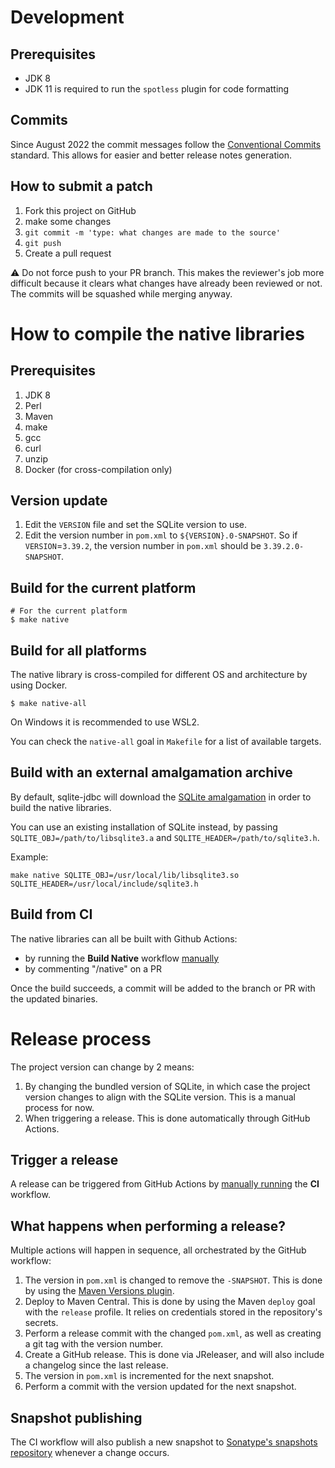 # Development
## Prerequisites

- JDK 8
- JDK 11 is required to run the `spotless` plugin for code formatting

## Commits

Since August 2022 the commit messages follow the [Conventional Commits](https://www.conventionalcommits.org/en/v1.0.0/) standard. This allows for easier and better release notes generation.

## How to submit a patch

1. Fork this project on GitHub
2. make some changes
3. `git commit -m 'type: what changes are made to the source'`
4. `git push`
5. Create a pull request

:warning: Do not force push to your PR branch. This makes the reviewer's job more difficult because it clears what changes have already been reviewed or not. The commits will be squashed while merging anyway.

# How to compile the native libraries
## Prerequisites

1. JDK 8
2. Perl
3. Maven
4. make
5. gcc
6. curl
7. unzip
8. Docker (for cross-compilation only)

## Version update
1. Edit the `VERSION` file and set the SQLite version to use.
2. Edit the version number in `pom.xml` to `${VERSION}.0-SNAPSHOT`. So if `VERSION`=`3.39.2`, the version number in `pom.xml` should be `3.39.2.0-SNAPSHOT`. 

## Build for the current platform
```shell
# For the current platform
$ make native
```

## Build for all platforms
The native library is cross-compiled for different OS and architecture by using Docker.
```shell
$ make native-all
```

On Windows it is recommended to use WSL2.

You can check the `native-all` goal in `Makefile` for a list of available targets.

## Build with an external amalgamation archive

By default, sqlite-jdbc will download the [SQLite amalgamation](https://www.sqlite.org/amalgamation.html) in order to build the native libraries.

You can use an existing installation of SQLite instead, by passing `SQLITE_OBJ=/path/to/libsqlite3.a` and `SQLITE_HEADER=/path/to/sqlite3.h`.

Example:

```shell
make native SQLITE_OBJ=/usr/local/lib/libsqlite3.so SQLITE_HEADER=/usr/local/include/sqlite3.h
```

## Build from CI

The native libraries can all be built with Github Actions:
- by running the **Build Native** workflow [manually](https://docs.github.com/en/actions/managing-workflow-runs/manually-running-a-workflow)
- by commenting "/native" on a PR

Once the build succeeds, a commit will be added to the branch or PR with the updated binaries.

# Release process
The project version can change by 2 means:
1. By changing the bundled version of SQLite, in which case the project version changes to align with the SQLite version. This is a manual process for now.
2. When triggering a release. This is done automatically through GitHub Actions.

## Trigger a release
A release can be triggered from GitHub Actions by [manually running](https://docs.github.com/en/actions/managing-workflow-runs/manually-running-a-workflow) the **CI** workflow.

## What happens when performing a release?

Multiple actions will happen in sequence, all orchestrated by the GitHub workflow:
1. The version in `pom.xml` is changed to remove the `-SNAPSHOT`. This is done by using the [Maven Versions plugin](https://www.mojohaus.org/versions-maven-plugin/).
2. Deploy to Maven Central. This is done by using the Maven `deploy` goal with the `release` profile. It relies on credentials stored in the repository's secrets.
3. Perform a release commit with the changed `pom.xml`, as well as creating a git tag with the version number.
4. Create a GitHub release. This is done via JReleaser, and will also include a changelog since the last release.
5. The version in `pom.xml` is incremented for the next snapshot.
6. Perform a commit with the version updated for the next snapshot.

## Snapshot publishing

The CI workflow will also publish a new snapshot to [Sonatype's snapshots repository](https://oss.sonatype.org/content/repositories/snapshots/org/xerial/sqlite-jdbc/) whenever a change occurs.